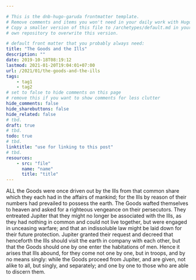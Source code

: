 ```yaml
---

# This is the dnb-hugo-garuda frontmatter template. 
# Remove comments and items you won't need in your daily work with Hugo.
# Copy a smaller version of this file to /archetypes/default.md in your
# own repository to overwrite this version.

# default front matter that you probably always need:
title: "The Goods and the Ills"
description: ""
date: 2019-10-18T08:19:12
lastmod: 2021-01-20T19:04:01+07:00
url: /2021/01/the-goods-and-the-ills
tags:
    - tag1
    - tag2
# set to false to hide comments on this page
# remove this if you want to show comments for less clutter
hide_comments: false
hide_sharebuttons: false
hide_related: false
# tbd.
draft: true
# tbd.
todo: true
# tbd.
linktitle: "use for linking to this post"
# tbd.
resources:
    - src: "file"
      name: "name"
      title: "title"
---
```

ALL the Goods were once driven out by the Ills from that common share which they each had in the affairs of mankind; for the Ills by reason of their numbers had prevailed to possess the earth. The Goods wafted themselves to heaven and asked for a righteous vengeance on their persecutors. They entreated Jupiter that they might no longer be associated with the Ills, as they had nothing in common and could not live together, but were engaged in unceasing warfare; and that an indissoluble law might be laid down for their future protection. Jupiter granted their request and decreed that henceforth the Ills should visit the earth in company with each other, but that the Goods should one by one enter the habitations of men. Hence it arises that Ills abound, for they come not one by one, but in troops, and by no means singly: while the Goods proceed from Jupiter, and are given, not alike to all, but singly, and separately; and one by one to those who are able to discern them.


